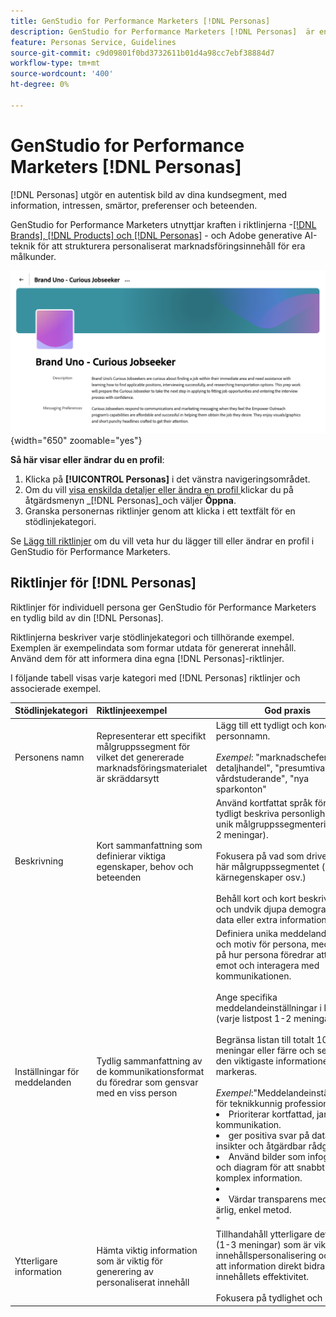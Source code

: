 ```yaml
---
title: GenStudio for Performance Marketers [!DNL Personas]
description: GenStudio for Performance Marketers [!DNL Personas]  är en riktig representation av dina kundsegment, som fångar upp deras intressen, smärtor, preferenser och beteendeegenskaper.
feature: Personas Service, Guidelines
source-git-commit: c9d09801f0bd3732611b01d4a98cc7ebf38884d7
workflow-type: tm+mt
source-wordcount: '400'
ht-degree: 0%

---
```



# GenStudio for Performance Marketers [!DNL Personas]

[!DNL Personas] utgör en autentisk bild av dina kundsegment, med information, intressen, smärtor, preferenser och beteenden.

GenStudio for Performance Marketers utnyttjar kraften i riktlinjerna -[[!DNL Brands], [!DNL Products] och [!DNL Personas]](overview.md) - och Adobe generative AI-teknik för att strukturera personaliserat marknadsföringsinnehåll för era målkunder. &#x200B;

![[!DNL Personas]-riktlinjer i GenStudio för Performance Marketers ](/help/assets/personas-guidelines.png){width="650" zoomable="yes"}

**Så här visar eller ändrar du en profil**:

1. Klicka på **[!UICONTROL Personas]** i det vänstra navigeringsområdet.
1. Om du vill [visa enskilda detaljer eller ändra en profil ](add-guidelines.md#manage-personas) klickar du på åtgärdsmenyn _[!DNL Personas]_och väljer **Öppna**.
1. Granska personernas riktlinjer genom att klicka i ett textfält för en stödlinjekategori.

Se [Lägg till riktlinjer](add-guidelines.md) om du vill veta hur du lägger till eller ändrar en profil i GenStudio för Performance Marketers.

## Riktlinjer för [!DNL Personas]

Riktlinjer för individuell persona ger GenStudio för Performance Marketers en tydlig bild av din [!DNL Personas].

Riktlinjerna beskriver varje stödlinjekategori och tillhörande exempel. Exemplen är exempelindata som formar utdata för genererat innehåll. Använd dem för att informera dina egna [!DNL Personas]-riktlinjer.

I följande tabell visas varje kategori med [!DNL Personas] riktlinjer och associerade exempel.

| Stödlinjekategori | Riktlinjeexempel | God praxis |
| ------------------| :---------- |-------------|
| Personens namn | Representerar ett specifikt målgruppssegment för vilket det genererade marknadsföringsmaterialet är skräddarsytt | Lägg till ett tydligt och koncist personnamn.<br><br>_Exempel_: &quot;marknadschefer för detaljhandel&quot;, &quot;presumtiva vårdstuderande&quot;, &quot;nya sparkonton&quot; |
| Beskrivning | Kort sammanfattning som definierar viktiga egenskaper, behov och beteenden | Använd kortfattat språk för att tydligt beskriva personlighet och unik målgruppssegmentering (1-2 meningar).<br><br>Fokusera på vad som driver det här målgruppssegmentet (behov, kärnegenskaper osv.)<br><br>Behåll kort och kort beskrivning och undvik djupa demografiska data eller extra information. |
| Inställningar för meddelanden | Tydlig sammanfattning av de kommunikationsformat du föredrar som gensvar med en viss person | Definiera unika meddelandekrav och motiv för persona, med fokus på hur persona föredrar att ta emot och interagera med kommunikationen.<br><br>Ange specifika meddelandeinställningar i listan (varje listpost 1-2 meningar).<br><br>Begränsa listan till totalt 10 meningar eller färre och se till att den viktigaste informationen markeras.<br><br>_Exempel_:&quot;Meddelandeinställningar för teknikkunnig professionell:<li>Prioriterar kortfattad, jargongfri kommunikation.</li><li>ger positiva svar på datadrivna insikter och åtgärdbar rådgivning.</li><li>Använd bilder som infografik och diagram för att snabbt förstå komplex information.<li><li>Värdar transparens med en ärlig, enkel metod.</li>&quot; |
| Ytterligare information | Hämta viktig information som är viktig för generering av personaliserat innehåll | Tillhandahåll ytterligare detaljer (1-3 meningar) som är viktiga för innehållspersonalisering och se till att information direkt bidrar till innehållets effektivitet.<br><br>Fokusera på tydlighet och korthet. |
